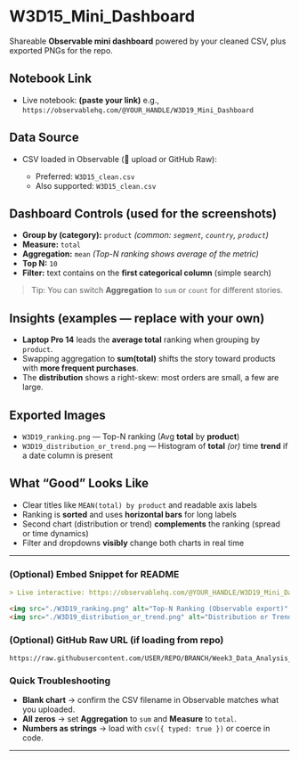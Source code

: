 # W3D15\_Mini\_Dashboard

Shareable **Observable mini dashboard** powered by your cleaned CSV, plus exported PNGs for the repo.

## Notebook Link

* Live notebook: **(paste your link)**
  e.g., `https://observablehq.com/@YOUR_HANDLE/W3D19_Mini_Dashboard`

## Data Source

* CSV loaded in Observable (📎 upload or GitHub Raw):

  * Preferred: `W3D15_clean.csv`
  * Also supported: `W3D15_clean.csv`

## Dashboard Controls (used for the screenshots)

* **Group by (category):** `product` *(common: `segment`, `country`, `product`)*
* **Measure:** `total`
* **Aggregation:** `mean` *(Top-N ranking shows average of the metric)*
* **Top N:** `10`
* **Filter:** text contains on the **first categorical column** (simple search)

> Tip: You can switch **Aggregation** to `sum` or `count` for different stories.

## Insights (examples — replace with your own)

* **Laptop Pro 14** leads the **average total** ranking when grouping by `product`.
* Swapping aggregation to **sum(total)** shifts the story toward products with **more frequent purchases**.
* The **distribution** shows a right-skew: most orders are small, a few are large.

## Exported Images

* `W3D19_ranking.png` — Top-N ranking (Avg **total** by **product**)
* `W3D19_distribution_or_trend.png` — Histogram of **total** *(or)* time **trend** if a date column is present

## What “Good” Looks Like

* Clear titles like `MEAN(total) by product` and readable axis labels
* Ranking is **sorted** and uses **horizontal bars** for long labels
* Second chart (distribution or trend) **complements** the ranking (spread or time dynamics)
* Filter and dropdowns **visibly** change both charts in real time

---

### (Optional) Embed Snippet for README

```md
> Live interactive: https://observablehq.com/@YOUR_HANDLE/W3D19_Mini_Dashboard

<img src="./W3D19_ranking.png" alt="Top-N Ranking (Observable export)" width="720" />
<img src="./W3D19_distribution_or_trend.png" alt="Distribution or Trend (Observable export)" width="720" />
```

### (Optional) GitHub Raw URL (if loading from repo)

```
https://raw.githubusercontent.com/USER/REPO/BRANCH/Week3_Data_Analysis_Agents/Day16/WD316_clean.csv
```

### Quick Troubleshooting

* **Blank chart** → confirm the CSV filename in Observable matches what you uploaded.
* **All zeros** → set **Aggregation** to `sum` and **Measure** to `total`.
* **Numbers as strings** → load with `csv({ typed: true })` or coerce in code.

---



